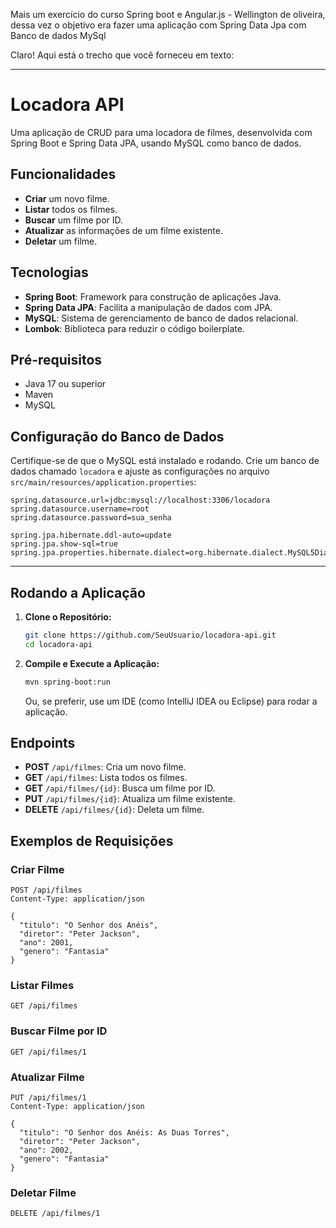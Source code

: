 Mais um exercício do curso Spring boot e Angular.js - Wellington de oliveira, dessa vez o objetivo era fazer uma aplicação com Spring Data Jpa com Banco de dados MySql

Claro! Aqui está o trecho que você forneceu em texto:

---

# Locadora API

Uma aplicação de CRUD para uma locadora de filmes, desenvolvida com Spring Boot e Spring Data JPA, usando MySQL como banco de dados.

## Funcionalidades

- **Criar** um novo filme.
- **Listar** todos os filmes.
- **Buscar** um filme por ID.
- **Atualizar** as informações de um filme existente.
- **Deletar** um filme.

## Tecnologias

- **Spring Boot**: Framework para construção de aplicações Java.
- **Spring Data JPA**: Facilita a manipulação de dados com JPA.
- **MySQL**: Sistema de gerenciamento de banco de dados relacional.
- **Lombok**: Biblioteca para reduzir o código boilerplate.

## Pré-requisitos

- Java 17 ou superior
- Maven
- MySQL

## Configuração do Banco de Dados

Certifique-se de que o MySQL está instalado e rodando. Crie um banco de dados chamado `locadora` e ajuste as configurações no arquivo `src/main/resources/application.properties`:

```properties
spring.datasource.url=jdbc:mysql://localhost:3306/locadora
spring.datasource.username=root
spring.datasource.password=sua_senha

spring.jpa.hibernate.ddl-auto=update
spring.jpa.show-sql=true
spring.jpa.properties.hibernate.dialect=org.hibernate.dialect.MySQL5Dialect
```

---

## Rodando a Aplicação

1. **Clone o Repositório:**

   ```bash
   git clone https://github.com/SeuUsuario/locadora-api.git
   cd locadora-api
   ```

2. **Compile e Execute a Aplicação:**

   ```bash
   mvn spring-boot:run
   ```

   Ou, se preferir, use um IDE (como IntelliJ IDEA ou Eclipse) para rodar a aplicação.

## Endpoints

- **POST** `/api/filmes`: Cria um novo filme.
- **GET** `/api/filmes`: Lista todos os filmes.
- **GET** `/api/filmes/{id}`: Busca um filme por ID.
- **PUT** `/api/filmes/{id}`: Atualiza um filme existente.
- **DELETE** `/api/filmes/{id}`: Deleta um filme.

## Exemplos de Requisições

### Criar Filme

```http
POST /api/filmes
Content-Type: application/json

{
  "titulo": "O Senhor dos Anéis",
  "diretor": "Peter Jackson",
  "ano": 2001,
  "genero": "Fantasia"
}
```

### Listar Filmes

```http
GET /api/filmes
```

### Buscar Filme por ID

```http
GET /api/filmes/1
```

### Atualizar Filme

```http
PUT /api/filmes/1
Content-Type: application/json

{
  "titulo": "O Senhor dos Anéis: As Duas Torres",
  "diretor": "Peter Jackson",
  "ano": 2002,
  "genero": "Fantasia"
}
```

### Deletar Filme

```http
DELETE /api/filmes/1
```
